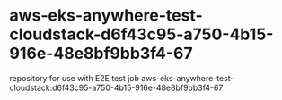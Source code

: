 # aws-eks-anywhere-test-cloudstack-d6f43c95-a750-4b15-916e-48e8bf9bb3f4-67
repository for use with E2E test job aws-eks-anywhere-test-cloudstack:d6f43c95-a750-4b15-916e-48e8bf9bb3f4-67
